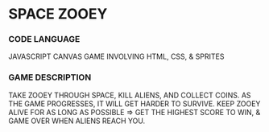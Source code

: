# SPACE ZOOEY

### CODE LANGUAGE
JAVASCRIPT CANVAS GAME INVOLVING HTML, CSS, & SPRITES

### GAME DESCRIPTION
TAKE ZOOEY THROUGH SPACE, KILL ALIENS, AND COLLECT COINS. AS THE GAME PROGRESSES, IT WILL GET HARDER TO SURVIVE. 
KEEP ZOOEY ALIVE FOR AS LONG AS POSSIBLE => GET THE HIGHEST SCORE TO WIN, & GAME OVER WHEN ALIENS REACH YOU.
